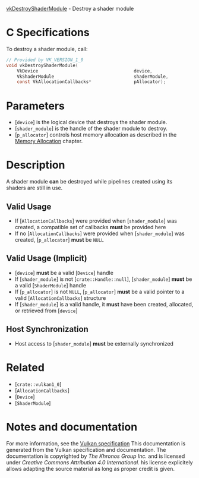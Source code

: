 [vkDestroyShaderModule](https://www.khronos.org/registry/vulkan/specs/1.3-extensions/man/html/vkDestroyShaderModule.html) - Destroy a shader module

# C Specifications
To destroy a shader module, call:
```c
// Provided by VK_VERSION_1_0
void vkDestroyShaderModule(
    VkDevice                                    device,
    VkShaderModule                              shaderModule,
    const VkAllocationCallbacks*                pAllocator);
```

# Parameters
- [`device`] is the logical device that destroys the shader module.
- [`shader_module`] is the handle of the shader module to destroy.
- [`p_allocator`] controls host memory allocation as described in the [Memory Allocation](https://www.khronos.org/registry/vulkan/specs/1.3-extensions/html/vkspec.html#memory-allocation) chapter.

# Description
A shader module  **can**  be destroyed while pipelines created using its shaders
are still in use.
## Valid Usage
-    If [`AllocationCallbacks`] were provided when [`shader_module`] was created, a compatible set of callbacks  **must**  be provided here
-    If no [`AllocationCallbacks`] were provided when [`shader_module`] was created, [`p_allocator`] **must**  be `NULL`

## Valid Usage (Implicit)
-  [`device`] **must**  be a valid [`Device`] handle
-    If [`shader_module`] is not [`crate::Handle::null`], [`shader_module`] **must**  be a valid [`ShaderModule`] handle
-    If [`p_allocator`] is not `NULL`, [`p_allocator`] **must**  be a valid pointer to a valid [`AllocationCallbacks`] structure
-    If [`shader_module`] is a valid handle, it  **must**  have been created, allocated, or retrieved from [`device`]

## Host Synchronization
- Host access to [`shader_module`] **must**  be externally synchronized

# Related
- [`crate::vulkan1_0`]
- [`AllocationCallbacks`]
- [`Device`]
- [`ShaderModule`]

# Notes and documentation
For more information, see the [Vulkan specification](https://www.khronos.org/registry/vulkan/specs/1.3-extensions/html/vkspec.html)
This documentation is generated from the Vulkan specification and documentation.
The documentation is copyrighted by *The Khronos Group Inc.* and is licensed under *Creative Commons Attribution 4.0 International*.
his license explicitely allows adapting the source material as long as proper credit is given.
        